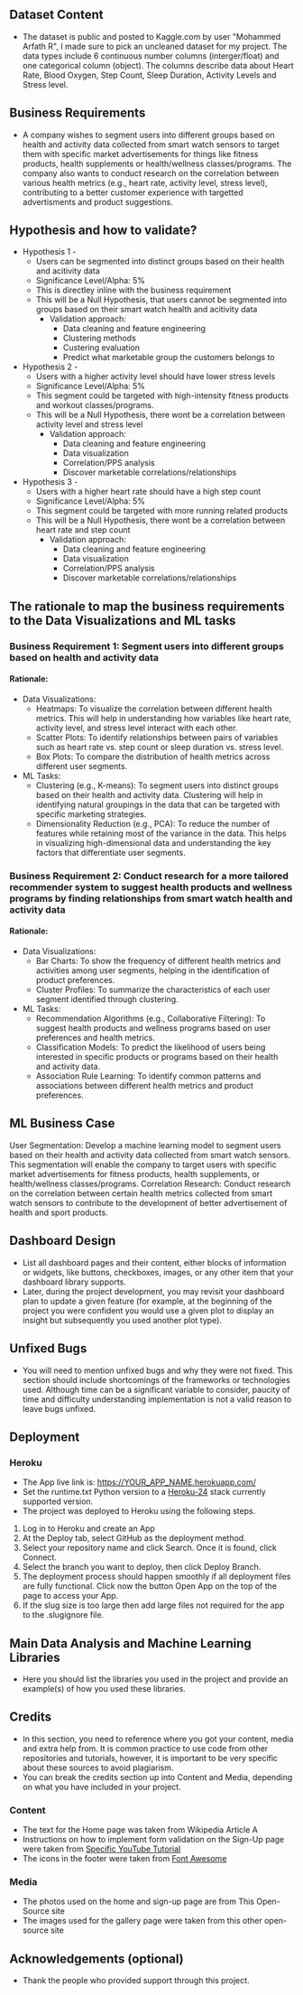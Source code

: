 
## Dataset Content
* The dataset is public and posted to Kaggle.com by user "Mohammed Arfath R", I made sure to pick an uncleaned dataset for my project. The data types include 6 continuous number columns (interger/float) and one categorical column (object). The columns describe data about Heart Rate, Blood Oxygen, Step Count, Sleep Duration, Activity Levels and Stress level.


## Business Requirements
* A company wishes to segment users into different groups based on health and activity data collected from smart watch sensors to target them with specific market advertisements for things like fitness products, health supplements or health/wellness classes/programs. The company also wants to conduct research on the correlation between various health metrics (e.g., heart rate, activity level, stress level), contributing to a better customer experience with targetted advertisments and product suggestions.

## Hypothesis and how to validate?
* Hypothesis 1 - 
  * Users can be segmented into distinct groups based on their health and acitivity data
  * Significance Level/Alpha: 5%
  * This is directley inline with the business requirement
  * This will be a Null Hypothesis, that users cannot be segmented into groups based on their smart watch health and acitivity data
    * Validation approach:
      * Data cleaning and feature engineering
      * Clustering methods
      * Custering evaluation
      * Predict what marketable group the customers belongs to
* Hypothesis 2 -
  * Users with a higher activity level should have lower stress levels
  * Significance Level/Alpha: 5%
  * This segment could be targeted with high-intensity fitness products and workout classes/programs.
  * This will be a Null Hypothesis, there wont be a correlation between activity level and stress level
    * Validation approach:
      * Data cleaning and feature engineering
      * Data visualization
      * Correlation/PPS analysis
      * Discover marketable correlations/relationships
* Hypothesis 3 -
  * Users with a higher heart rate should have a high step count
  * Significance Level/Alpha: 5%
  * This segment could be targeted with more running related products
  * This will be a Null Hypothesis, there wont be a correlation between heart rate and step count
    * Validation approach:
      * Data cleaning and feature engineering
      * Data visualization
      * Correlation/PPS analysis
      * Discover marketable correlations/relationships


## The rationale to map the business requirements to the Data Visualizations and ML tasks
### Business Requirement 1: Segment users into different groups based on health and activity data

#### Rationale:

* Data Visualizations:
  * Heatmaps: To visualize the correlation between different health metrics. This will help in understanding how variables like heart rate, activity level, and stress level interact with each other.
  * Scatter Plots: To identify relationships between pairs of variables such as heart rate vs. step count or sleep duration vs. stress level.
  * Box Plots: To compare the distribution of health metrics across different user segments.
* ML Tasks:
  * Clustering (e.g., K-means): To segment users into distinct groups based on their health and activity data. Clustering will help in identifying natural groupings in the data that can be targeted with specific marketing strategies.
  * Dimensionality Reduction (e.g., PCA): To reduce the number of features while retaining most of the variance in the data. This helps in visualizing high-dimensional data and understanding the key factors that differentiate user segments.


### Business Requirement 2: Conduct research for a more tailored recommender system to suggest health products and wellness programs by finding relationships from smart watch health and activity data

#### Rationale:

* Data Visualizations:
  * Bar Charts: To show the frequency of different health metrics and activities among user segments, helping in the identification of product preferences.
  * Cluster Profiles: To summarize the characteristics of each user segment identified through clustering.
* ML Tasks:
  * Recommendation Algorithms (e.g., Collaborative Filtering): To suggest health products and wellness programs based on user preferences and health metrics.
  * Classification Models: To predict the likelihood of users being interested in specific products or programs based on their health and activity data.
  * Association Rule Learning: To identify common patterns and associations between different health metrics and product preferences.


## ML Business Case
User Segmentation: Develop a machine learning model to segment users based on their health and activity data collected from smart watch sensors. This segmentation will enable the company to target users with specific market advertisements for fitness products, health supplements, or health/wellness classes/programs.
Correlation Research: Conduct research on the correlation between certain health metrics collected from smart watch sensors to contribute to the development of better advertisement of health and sport products.


## Dashboard Design
* List all dashboard pages and their content, either blocks of information or widgets, like buttons, checkboxes, images, or any other item that your dashboard library supports.
* Later, during the project development, you may revisit your dashboard plan to update a given feature (for example, at the beginning of the project you were confident you would use a given plot to display an insight but subsequently you used another plot type).



## Unfixed Bugs
* You will need to mention unfixed bugs and why they were not fixed. This section should include shortcomings of the frameworks or technologies used. Although time can be a significant variable to consider, paucity of time and difficulty understanding implementation is not a valid reason to leave bugs unfixed.

## Deployment
### Heroku

* The App live link is: https://YOUR_APP_NAME.herokuapp.com/ 
* Set the runtime.txt Python version to a [Heroku-24](https://devcenter.heroku.com/articles/python-support#supported-runtimes) stack currently supported version.
* The project was deployed to Heroku using the following steps.

1. Log in to Heroku and create an App
2. At the Deploy tab, select GitHub as the deployment method.
3. Select your repository name and click Search. Once it is found, click Connect.
4. Select the branch you want to deploy, then click Deploy Branch.
5. The deployment process should happen smoothly if all deployment files are fully functional. Click now the button Open App on the top of the page to access your App.
6. If the slug size is too large then add large files not required for the app to the .slugignore file.


## Main Data Analysis and Machine Learning Libraries
* Here you should list the libraries you used in the project and provide an example(s) of how you used these libraries.


## Credits 

* In this section, you need to reference where you got your content, media and extra help from. It is common practice to use code from other repositories and tutorials, however, it is important to be very specific about these sources to avoid plagiarism. 
* You can break the credits section up into Content and Media, depending on what you have included in your project. 

### Content 

- The text for the Home page was taken from Wikipedia Article A
- Instructions on how to implement form validation on the Sign-Up page were taken from [Specific YouTube Tutorial](https://www.youtube.com/)
- The icons in the footer were taken from [Font Awesome](https://fontawesome.com/)

### Media

- The photos used on the home and sign-up page are from This Open-Source site
- The images used for the gallery page were taken from this other open-source site



## Acknowledgements (optional)
* Thank the people who provided support through this project.

